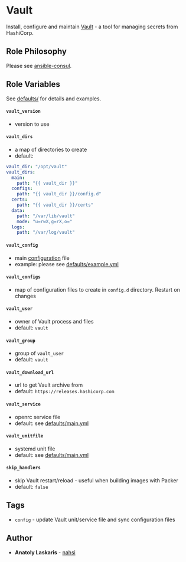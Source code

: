 # Vault

Install, configure and maintain [Vault](https://www.vaultproject.io) - a tool
for managing secrets from HashiCorp.

## Role Philosophy

Please see
[ansible-consul](https://github.com/nahsi/ansible-consul#role-philosophy).

## Role Variables

See [defaults/](defaults/) for details and examples.

#### `vault_version`

- version to use

#### `vault_dirs`

- a map of directories to create
- default:

```yaml
vault_dir: "/opt/vault"
vault_dirs:
  main:
    path: "{{ vault_dir }}"
  configs:
    path: "{{ vault_dir }}/config.d"
  certs:
    path: "{{ vault_dir }}/certs"
  data:
    path: "/var/lib/vault"
    mode: "u=rwX,g=rX,o="
  logs:
    path: "/var/log/vault"
```

#### `vault_config`

- main [configuration](https://www.vaultproject.io/docs/configuration) file
- example: please see [defaults/example.yml](https://github.com/nahsi/ansible-vault/blob/master/defaults/example.yml)

#### `vault_configs`

- map of configuration files to create in `config.d` directory. Restart on
  changes

#### `vault_user`

- owner of Vault process and files
- default: `vault`

#### `vault_group`

- group of `vault_user`
- default: `vault`

#### `vault_download_url`

- url to get Vault archive from
- default: `https://releases.hashicorp.com`

#### `vault_service`

- openrc service file
- default: see [defaults/main.yml](https://github.com/nahsi/ansible-vault/blob/master/defaults/main.yml)

#### `vault_unitfile`

- systemd unit file
- default: see [defaults/main.yml](https://github.com/nahsi/ansible-vault/blob/master/defaults/main.yml)

#### `skip_handlers`

- skip Vault restart/reload - useful when building images with Packer
- default: `false`

## Tags

- `config` - update Vault unit/service file and sync configuration files

## Author

- **Anatoly Laskaris** - [nahsi](https://github.com/nahsi)
